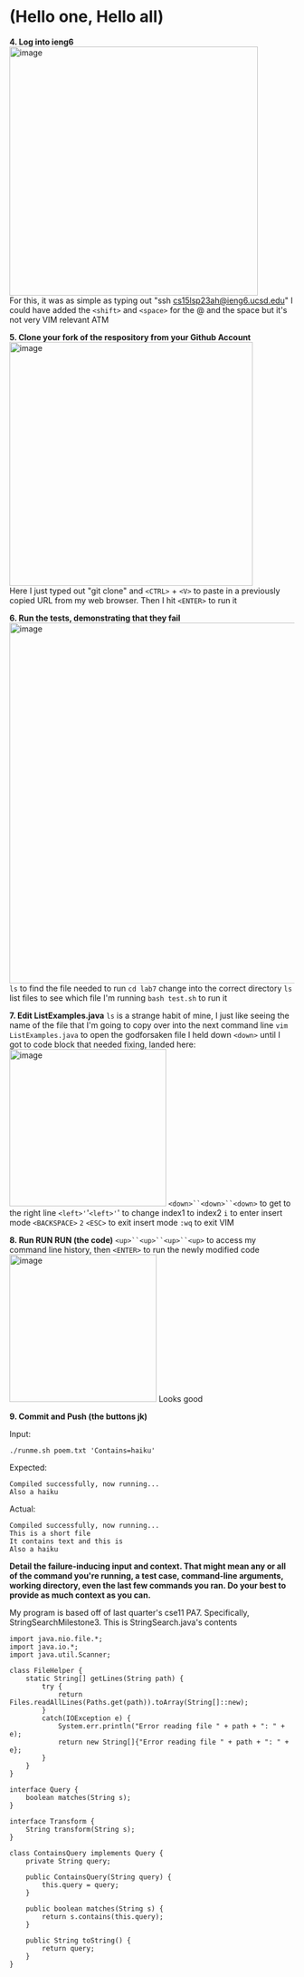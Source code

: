 # (Hello one, Hello all)

**4. Log into ieng6**
 <br />
<img width="439" alt="image" src="https://github.com/doduong102/How-To-Lab-4/assets/130004918/f225adc9-8607-4e95-8eca-711f5bfa2116">
 <br />
For this, it was as simple as typing out "ssh cs15lsp23ah@ieng6.ucsd.edu" I could have added the `<shift>` and `<space>` for the @ and the space but it's not very VIM relevant ATM

**5. Clone your fork of the respository from your Github Account**
<br />
<img width="430" alt="image" src="https://github.com/doduong102/How-To-Lab-4/assets/130004918/dbce9c6e-ef45-4810-a98a-f1514d66543c">
<br />
Here I just typed out "git clone" and `<CTRL>` + `<V>` to paste in a previously copied URL from my web browser. Then I hit `<ENTER>` to run it

**6. Run the tests, demonstrating that they fail**
<br />
<img width="636" alt="image" src="https://github.com/doduong102/How-To-Lab-4/assets/130004918/e4edccd5-c786-465b-8eb5-437d7272fb61">
<br />
`ls` to find the file needed to run
`cd lab7` change into the correct directory
`ls` list files to see which file I'm running
`bash test.sh` to run it

**7. Edit ListExamples.java**
`ls` is a strange habit of mine, I just like seeing the name of the file that I'm going to copy over into the next command line
`vim ListExamples.java` to open the godforsaken file
I held down `<down>` until I got to code block that needed fixing, landed here:
<img width="277" alt="image" src=" https://github.com/doduong102/How-To-Lab-4/assets/130004918/6e45dded-461f-4621-b288-1e78aeb23800">
`<down>``<down>``<down>` to get to the right line
`<left>'`<left>'`<left>'`<left>' to change index1 to index2
`i` to enter insert mode
`<BACKSPACE>`
`2`
`<ESC>` to exit insert mode
`:wq` to exit VIM

**8. Run RUN RUN (the code)**
`<up>``<up>``<up>``<up>` to access my command line history, then `<ENTER>` to run the newly modified code
<img width="260" alt="image" src="https://github.com/doduong102/How-To-Lab-4/assets/130004918/a5757283-d953-4b57-8527-0eec298be818">
Looks good
 

**9. Commit and Push (the buttons jk)**

Input:
```
./runme.sh poem.txt 'Contains=haiku'
```
Expected:
```
Compiled successfully, now running...
Also a haiku
```
Actual:
```
Compiled successfully, now running...
This is a short file
It contains text and this is
Also a haiku
```

**Detail the failure-inducing input and context. That might mean any or all of the command you're running, a test case, command-line arguments, working directory, even the last few commands you ran. Do your best to provide as much context as you can.**

My program is based off of last quarter's cse11 PA7. Specifically, StringSearchMilestone3.
This is StringSearch.java's contents
```
import java.nio.file.*;
import java.io.*;
import java.util.Scanner;

class FileHelper {
    static String[] getLines(String path) {
        try {
            return Files.readAllLines(Paths.get(path)).toArray(String[]::new);
        }
        catch(IOException e) {
            System.err.println("Error reading file " + path + ": " + e);
            return new String[]{"Error reading file " + path + ": " + e};
        }
    }
}

interface Query {
    boolean matches(String s);
}

interface Transform {
    String transform(String s);
}

class ContainsQuery implements Query {
    private String query;

    public ContainsQuery(String query) {
        this.query = query;
    }

    public boolean matches(String s) {
        return s.contains(this.query);
    }

    public String toString() {
        return query;
    }
}

